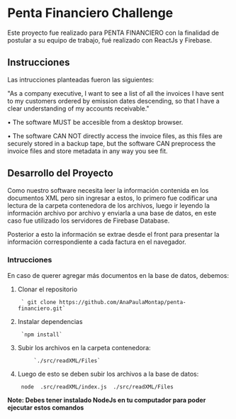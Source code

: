 

# Penta Financiero Challenge

Este proyecto fue realizado para PENTA FINANCIERO con la finalidad de postular a su equipo de trabajo, fué realizado con ReactJs y Firebase.

## Instrucciones

Las intrucciones planteadas fueron las siguientes: 

"As a company executive, I want to see a list of all the invoices I have sent to my customers ordered by emission dates descending, so that I have a clear understanding of my accounts receivable."

• The software MUST be accesible from a desktop browser.

• The software CAN NOT directly access the invoice files, as this files
are securely stored in a backup tape, but the software CAN preprocess
the invoice files and store metadata in any way you see fit.

## Desarrollo del Proyecto

Como nuestro software necesita leer la información contenida en los documentos XML pero sin ingresar a estos, lo primero fue codificar una lectura de la carpeta contenedora de los archivos, luego ir leyendo la información archivo por archivo y enviarla a una base de datos, en este caso fue utilizado los servidores de Firebase Database.

Posterior a esto la información se extrae desde el front para presentar la información correspondiente a cada factura en el navegador. 

### Intrucciones

En caso de querer agregar más documentos en la base de datos, debemos: 

1. Clonar el repositorio

        ` git clone https://github.com/AnaPaulaMontap/penta-financiero.git`

2. Instalar dependencias 

        `npm install`


3. Subir los archivos en la carpeta contenedora: 

            `./src/readXML/Files`

4. Luego de esto se deben subir los archivos a la base de datos: 

    `  node  .src/readXML/index.js  ./src/readXML/Files `


**Note: Debes tener instalado NodeJs en tu computador para poder ejecutar estos comandos**




